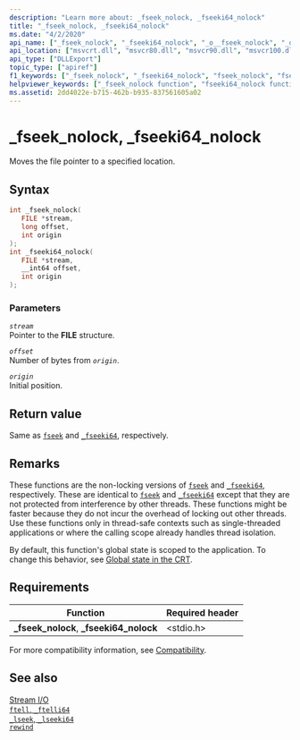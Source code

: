 ```yaml
---
description: "Learn more about: _fseek_nolock, _fseeki64_nolock"
title: "_fseek_nolock, _fseeki64_nolock"
ms.date: "4/2/2020"
api_name: ["_fseek_nolock", "_fseeki64_nolock", "_o__fseek_nolock", "_o__fseeki64_nolock"]
api_location: ["msvcrt.dll", "msvcr80.dll", "msvcr90.dll", "msvcr100.dll", "msvcr100_clr0400.dll", "msvcr110.dll", "msvcr110_clr0400.dll", "msvcr120.dll", "msvcr120_clr0400.dll", "ucrtbase.dll", "api-ms-win-crt-stdio-l1-1-0.dll", "api-ms-win-crt-private-l1-1-0.dll"]
api_type: ["DLLExport"]
topic_type: ["apiref"]
f1_keywords: ["_fseek_nolock", "_fseeki64_nolock", "fseek_nolock", "fseeki64_nolock"]
helpviewer_keywords: ["_fseek_nolock function", "fseeki64_nolock function", "file pointers [C++], moving", "fseek_nolock function", "_fseeki64_nolock function", "seek file pointers"]
ms.assetid: 2dd4022e-b715-462b-b935-837561605a02
---
```

# _fseek_nolock, _fseeki64_nolock

Moves the file pointer to a specified location.

## Syntax

```C
int _fseek_nolock(
   FILE *stream,
   long offset,
   int origin
);
int _fseeki64_nolock(
   FILE *stream,
   __int64 offset,
   int origin
);
```

### Parameters

*`stream`*\
Pointer to the **FILE** structure.

*`offset`*\
Number of bytes from *`origin`*.

*`origin`*\
Initial position.

## Return value

Same as [`fseek`](fseek-fseeki64.md) and [`_fseeki64`](fseek-fseeki64.md), respectively.

## Remarks

These functions are the non-locking versions of [`fseek`](fseek-fseeki64.md) and [`_fseeki64`](fseek-fseeki64.md), respectively. These are identical to [`fseek`](fseek-fseeki64.md) and [`_fseeki64`](fseek-fseeki64.md) except that they are not protected from interference by other threads. These functions might be faster because they do not incur the overhead of locking out other threads. Use these functions only in thread-safe contexts such as single-threaded applications or where the calling scope already handles thread isolation.

By default, this function's global state is scoped to the application. To change this behavior, see [Global state in the CRT](../global-state.md).

## Requirements

|Function|Required header|
|--------------|---------------------|
|**_fseek_nolock**, **_fseeki64_nolock**|\<stdio.h>|

For more compatibility information, see [Compatibility](../compatibility.md).

## See also

[Stream I/O](../stream-i-o.md)\
[`ftell`, `_ftelli64`](ftell-ftelli64.md)\
[`_lseek`, `_lseeki64`](lseek-lseeki64.md)\
[`rewind`](rewind.md)
